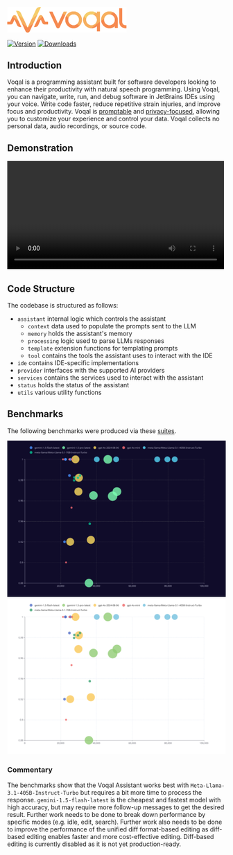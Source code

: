 <img src='.github/media/logo-horizontal-text.svg' width='275'>

[![Version](https://img.shields.io/jetbrains/plugin/v/23086-voqal-assistant.svg)](https://plugins.jetbrains.com/plugin/23086-voqal-assistant)
[![Downloads](https://img.shields.io/jetbrains/plugin/d/23086-voqal-assistant.svg)](https://plugins.jetbrains.com/plugin/23086-voqal-assistant)

## Introduction

<!-- Plugin description -->

Voqal is a programming assistant built for software developers looking to enhance their productivity with natural speech
programming. Using Voqal, you can navigate, write, run, and debug software in JetBrains IDEs using your voice. Write
code faster, reduce repetitive strain injuries, and improve focus and productivity. Voqal
is [promptable](https://docs.voqal.dev/prompting/overview) and [privacy-focused](https://docs.voqal.dev/privacy),
allowing you to customize your experience and control your data. Voqal collects no personal data, audio recordings, or
source code.

<!-- Plugin description end -->

## Demonstration

<video src="https://github.com/user-attachments/assets/e8541786-3ff5-4a75-ae1e-31ffc09bc52c" width="500">
</video>

## Code Structure

The codebase is structured as follows:

- `assistant` internal logic which controls the assistant
    - `context` data used to populate the prompts sent to the LLM
    - `memory` holds the assistant's memory
    - `processing` logic used to parse LLMs responses
    - `template` extension functions for templating prompts
    - `tool` contains the tools the assistant uses to interact with the IDE
- `ide` contains IDE-specific implementations
- `provider` interfaces with the supported AI providers
- `services` contains the services used to interact with the assistant
- `status` holds the status of the assistant
- `utils` various utility functions

## Benchmarks

The following benchmarks were produced via these [suites](./src/test/kotlin/benchmark/suites).

![](.github/media/vb-scatter-dark.svg#gh-dark-mode-only)
![](.github/media/vb-scatter-light.svg#gh-light-mode-only)

### Commentary

The benchmarks show that the Voqal Assistant works best with `Meta-Llama-3.1-405B-Instruct-Turbo` but requires a
bit more time to process the response. `gemini-1.5-flash-latest` is the cheapest and fastest model with high accuracy,
but may require more follow-up messages to get the desired result. Further work needs to be done to break down
performance by specific modes (e.g. idle, edit, search). Further work also needs to be done to improve the performance
of the unified diff format-based editing as diff-based editing enables faster and more cost-effective editing.
Diff-based editing is currently disabled as it is not yet production-ready.
